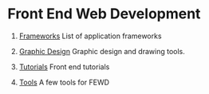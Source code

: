 # Front End Web Development

   
1. [Frameworks](frameworks.md) 
   List of application frameworks
   
2. [Graphic Design](graphic_design.md)
   Graphic design and drawing tools.  
   
3. [Tutorials](tutorials.md)
Front end tutorials

4. [Tools](tools.md)
   A few tools for FEWD    
